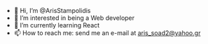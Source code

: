 - 👋 Hi, I’m @ArisStampolidis
- 👀 I’m interested in being a Web developer
- 🌱 I’m currently learning React
- 📫 How to reach me: send me an e-mail at aris_soad2@yahoo.gr

<!---
ArisStampolidis/ArisStampolidis is a ✨ special ✨ repository because its `README.md` (this file) appears on your GitHub profile.
You can click the Preview link to take a look at your changes.
--->
